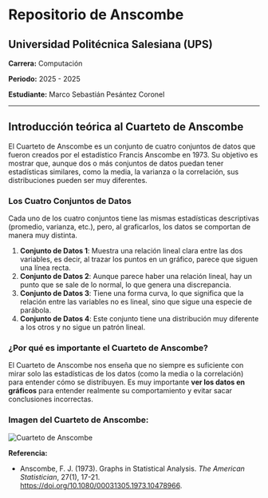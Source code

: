 # Repositorio de Anscombe

## Universidad Politécnica Salesiana (UPS)
**Carrera:** Computación 

**Periodo:** 2025 - 2025 

**Estudiante:** Marco Sebastián Pesántez Coronel 

---

## Introducción teórica al Cuarteto de Anscombe

El Cuarteto de Anscombe es un conjunto de cuatro conjuntos de datos que fueron creados por el estadístico Francis Anscombe en 1973. Su objetivo es mostrar que, aunque dos o más conjuntos de datos puedan tener estadísticas similares, como la media, la varianza o la correlación, sus distribuciones pueden ser muy diferentes.

### Los Cuatro Conjuntos de Datos
Cada uno de los cuatro conjuntos tiene las mismas estadísticas descriptivas (promedio, varianza, etc.), pero, al graficarlos, los datos se comportan de manera muy distinta.

1. **Conjunto de Datos 1**: Muestra una relación lineal clara entre las dos variables, es decir, al trazar los puntos en un gráfico, parece que siguen una línea recta.
2. **Conjunto de Datos 2**: Aunque parece haber una relación lineal, hay un punto que se sale de lo normal, lo que genera una discrepancia.
3. **Conjunto de Datos 3**: Tiene una forma curva, lo que significa que la relación entre las variables no es lineal, sino que sigue una especie de parábola.
4. **Conjunto de Datos 4**: Este conjunto tiene una distribución muy diferente a los otros y no sigue un patrón lineal.

### ¿Por qué es importante el Cuarteto de Anscombe?
El Cuarteto de Anscombe nos enseña que no siempre es suficiente con mirar solo las estadísticas de los datos (como la media o la correlación) para entender cómo se distribuyen. Es muy importante **ver los datos en gráficos** para entender realmente su comportamiento y evitar sacar conclusiones incorrectas.

### Imagen del Cuarteto de Anscombe:
![Cuarteto de Anscombe](https://media.licdn.com/dms/image/v2/C4D12AQGR5GeTHjCmqg/article-inline_image-shrink_1000_1488/article-inline_image-shrink_1000_1488/0/1651977022484?e=2147483647&v=beta&t=vpTygsLYH3VBO5ry1lnWIyqlCAx7s7T-nDJtOVXGmyk)

**Referencia:**
- Anscombe, F. J. (1973). Graphs in Statistical Analysis. *The American Statistician*, 27(1), 17-21. https://doi.org/10.1080/00031305.1973.10478966.

